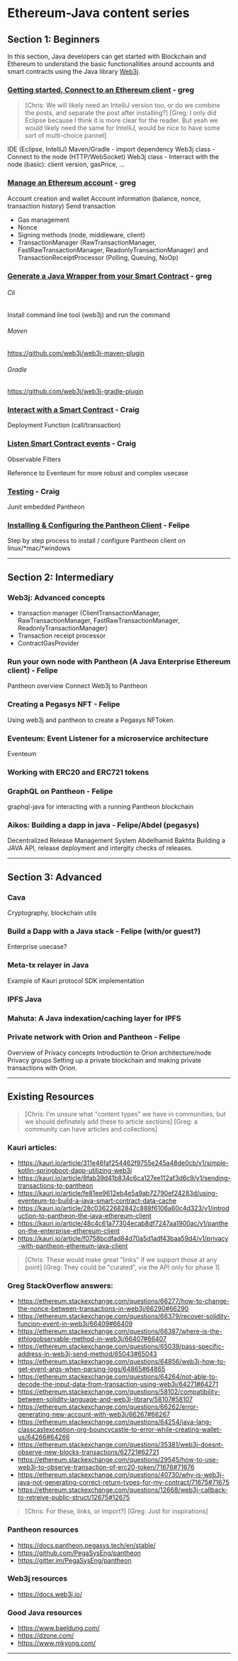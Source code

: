 Ethereum-Java content series
==========

## Section 1: Beginners

In this section, Java developers can get started with Blockchain and Ethereum to understand the basic functionallities around accounts and smart contracts using the Java library [Web3j](https://web3j.io/).


### [Getting started, Connect to an Ethereum client](getting-started-eclipse.md) - greg

> [Chris: We will likely need an IntelliJ version too, or do we combine the posts, and separate the post after installing?]
> [Greg: I only did Eclipse because I think it is more clear for the reader. But yeah we would likely need the same for IntelliJ, would be nice to have some sort of multi-choice pannel]

IDE (Eclipse, IntelliJ)
Maven/Gradle - import dependency
Web3j class - Connect to the node (HTTP/WebSocket)
Web3j class - Interract with the node (basic): client version, gasPrice, ...


### [Manage an Ethereum account](manage-accounts.md) - greg

Account creation and wallet
Account information (balance, nonce, transaction history)
Send transaction
- Gas management
- Nonce
- Signing methods (node, middleware, client)
- TransactionManager (RawTransactionManager, FastRawTransactionManager, ReadonlyTransactionManager) and TransactionReceiptProcessor (Polling, Queuing, NoOp)

### [Generate a Java Wrapper from your Smart Contract](generate-java-wrapper.md) - greg

######  Cli
Install command line tool (web3j) and run the command

###### Maven
https://github.com/web3j/web3j-maven-plugin

###### Gradle
https://github.com/web3j/web3j-gradle-plugin

### [Interact with a Smart Contract](interacting.md) - Craig

Deployment
Function (call/transaction)


### [Listen Smart Contract events](events.md) - Craig

Observable
Filters

Reference to Eventeum for more robust and complex usecase

### [Testing](pantheon_testing.md) - Craig

Junit
embedded Pantheon

### [Installing & Configuring the Pantheon Client](installing-and-setting-up-Pantheon.md) - Felipe
Step by step process to install / configure Pantheon client on linux/*mac/*windows





------------------------------------------

## Section 2: Intermediary

### Web3j: Advanced concepts
- transaction manager (ClientTransactionManager, RawTransactionManager, FastRawTransactionManager, ReadonlyTransactionManager)
- Transaction receipt processor
- ContractGasProvider



### Run your own node with Pantheon (A Java Enterprise Ethereum client) - Felipe

Pantheon overview
Connect Web3j to Pantheon


### Creating a Pegasys NFT - Felipe
Using web3j and pantheon to create a Pegasys NFToken.


### Eventeum: Event Listener for a microservice architecture

Eventeum

### Working with ERC20 and ERC721 tokens


### GraphQL on Pantheon - Felipe
graphql-java for interacting with a running Pantheon blockchain


### Aikos: Building a dapp in java - Felipe/Abdel (pegasys)
Decentralized Release Management System
Abdelhamid Bakhta
Building a JAVA API, release deployment and intergity checks of releases.

------------------------------------------

## Section 3: Advanced

### Cava

Cryptography, blockchain utils



### Build a Dapp with a Java stack - Felipe (with/or guest?)

Enterprise usecase?


### Meta-tx relayer in Java

Example of Kauri protocol SDK implementation


### IPFS Java


### Mahuta: A Java indexation/caching layer for IPFS

### Private network with Orion and Pantheon  - Felipe
Overview of Privacy concepts
Introduction to Orion architecture/node
Privacy groups
Setting up a private blockchain and making private transactions with Orion.

-------------------------------------------

## Existing Resources

> [Chris: I'm unsure what "content types" we have in communities, but we should definately add these to article sections]
> [Greg: a community can have articles and collections]

### Kauri articles:
- https://kauri.io/article/311e46faf254462f9755e245a48de0cb/v1/simple-kotlin-springboot-dapp-utilizing-web3j
- https://kauri.io/article/8fab39d41b834c6ca127ee112af3d6c9/v1/sending-transactions-to-pantheon
- https://kauri.io/article/fe81ee9612eb4e5a9ab72790ef24283d/using-eventeum-to-build-a-java-smart-contract-data-cache
- https://kauri.io/article/28c03622682842c888f6106a60c4d323/v1/introduction-to-pantheon-the-java-ethereum-client
- https://kauri.io/article/48c4c61a77304ecab8df7247aa1900ac/v1/pantheon-the-enterprise-ethereum-client
- https://kauri.io/article/f0758bcdfad84d70a5d1adf43baa59d4/v1/privacy-with-pantheon-ethereum-java-client

> [Chris: These would make great "links" if we support those at any point]
> [Greg: They could be "curated", via the API only for phase 1]

### Greg StackOverflow answers:
- https://ethereum.stackexchange.com/questions/66277/how-to-change-the-nonce-between-transactions-in-web3j/66290#66290
- https://ethereum.stackexchange.com/questions/66379/recover-solidity-funcion-event-in-web3j/66409#66409
- https://ethereum.stackexchange.com/questions/66387/where-is-the-ethlogobservable-method-in-web3j/66407#66407
- https://ethereum.stackexchange.com/questions/65039/pass-specific-address-in-web3j-send-method/65043#65043
- https://ethereum.stackexchange.com/questions/64856/web3j-how-to-get-event-args-when-parsing-logs/64865#64865
- https://ethereum.stackexchange.com/questions/64264/not-able-to-decode-the-input-data-from-transaction-using-web3j/64271#64271
- https://ethereum.stackexchange.com/questions/58102/compatibility-between-solidity-language-and-web3j-library/58107#58107
- https://ethereum.stackexchange.com/questions/66262/error-generating-new-account-with-web3j/66267#66267
- https://ethereum.stackexchange.com/questions/64254/java-lang-classcastexception-org-bouncycastle-to-error-while-creating-wallet-us/64266#64266
- https://ethereum.stackexchange.com/questions/35381/web3j-doesnt-observe-new-blocks-transactions/62721#62721
- https://ethereum.stackexchange.com/questions/29545/how-to-use-web3j-to-observe-transaction-of-erc20-token/71676#71676
- https://ethereum.stackexchange.com/questions/40730/why-is-web3j-java-not-generating-correct-return-types-for-my-contract/71675#71675
- https://ethereum.stackexchange.com/questions/12668/web3j-callback-to-retreive-public-struct/12675#12675

> [Chris: For these, links, or import?]
> [Greg: Just for inspirations]

### Pantheon resources
- https://docs.pantheon.pegasys.tech/en/stable/
- https://github.com/PegaSysEng/pantheon
- https://gitter.im/PegaSysEng/pantheon


### Web3j resources
- https://docs.web3j.io/


### Good Java resources
- https://www.baeldung.com/
- https://dzone.com/
- https://www.mkyong.com/

------------------------------------------

